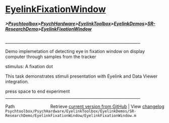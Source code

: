 # [EyelinkFixationWindow](EyelinkFixationWindow)
##### >[Psychtoolbox](Psychtoolbox)>[PsychHardware](PsychHardware)>[EyelinkToolbox](EyelinkToolbox)>[EyelinkDemos](EyelinkDemos)>[SR-ResearchDemo](SR-ResearchDemo)>[EyelinkFixationWindow](EyelinkFixationWindow)

  
\_\_\_\_\_\_\_\_\_\_\_\_\_\_\_\_\_\_\_\_\_\_\_\_\_\_\_\_\_\_\_\_\_\_\_\_\_\_\_\_\_\_\_\_\_\_\_\_\_\_\_\_\_\_\_\_\_\_\_\_\_\_\_\_\_\_\_  
  
Demo implemetation of detecting eye in fixation window on display  
computer through samples from the tracker  
  
stimulus: A fixation dot  
  
This task demonstrates stimuli presentation with Eyelink and Data Viewer  
integration.  
  
press space to end experiment  
\_\_\_\_\_\_\_\_\_\_\_\_\_\_\_\_\_\_\_\_\_\_\_\_\_\_\_\_\_\_\_\_\_\_\_\_\_\_\_\_\_\_\_\_\_\_\_\_\_\_\_\_\_\_\_\_\_\_\_\_\_\_\_\_\_\_\_  




<div class="code_header" style="text-align:right;">
  <span style="float:left;">Path&nbsp;&nbsp;</span> <span class="counter">Retrieve <a href=
  "https://raw.github.com/Psychtoolbox-3/Psychtoolbox-3/beta/Psychtoolbox/PsychHardware/EyelinkToolbox/EyelinkDemos/SR-ResearchDemo/EyelinkFixationWindow/EyelinkFixationWindow.m">current version from GitHub</a> | View <a href=
  "https://github.com/Psychtoolbox-3/Psychtoolbox-3/commits/beta/Psychtoolbox/PsychHardware/EyelinkToolbox/EyelinkDemos/SR-ResearchDemo/EyelinkFixationWindow/EyelinkFixationWindow.m">changelog</a></span>
</div>
<div class="code">
  <code>Psychtoolbox/PsychHardware/EyelinkToolbox/EyelinkDemos/SR-ResearchDemo/EyelinkFixationWindow/EyelinkFixationWindow.m</code>
</div>

